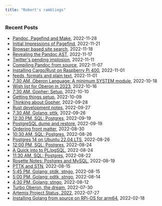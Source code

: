 ```yaml
---
title: "Robert's ramblings"
---
```


### Recent Posts

- [Pandoc, Pagefind and Make](/blog/2022/11/28/pandoc-pagefind-and-make.md), 2022-11-28
- [Initial Impressions of Pagefind](/blog/2022/11/21/initial-impressions-pagefind.md), 2022-11-21
- [Browser based site search](/blog/2022/11/18/browser-side-site-search.md), 2022-11-18
- [Revealing the Pandoc AST](/blog/2022/11/17/revealing-pandoc-ast.md), 2022-11-17
- [Twitter's pending implosion](/blog/2022/11/11/Twitter-implosion.md), 2022-11-11
- [Compiling Pandoc from source](/blog/2022/11/07/compiling-pandoc-from-source.md), 2022-11-07
- [Installing Cargo/Rust on Raspberry Pi 400](/blog/2022/11/01/installing-cargo-rust-r400.md), 2022-11-01
- [feeds, formats and plain text](/blog/2022/11/01/Feeds-formats-and-plain-text.md), 2022-11-01
- [7:30 AM, Oberon Language: A minimum SYSTEM module](/blog/2022/10/18/Wishlist-Oberon-in-2023-2022-10-18_070730.md), 2022-10-18
- [Wish list for Oberon in 2023](/blog/2022/10/16/Wishlist-Oberon-in-2023.md), 2022-10-16
- [7:30 AM, Gopher: Setup](/blog/2022/10/10/getting-things-setup-2022-10-10_070730.md), 2022-10-10
- [Getting things setup](/blog/2022/10/09/getting-things-setup.md), 2022-10-09
- [Thinking about Gopher](/blog/2022/09/28/thinking-about-gopher.md), 2022-09-28
- [Rust development notes](/blog/2022/09/27/rust-development-notes.md), 2022-09-27
- [7:30 AM, Golang: pttk](/blog/2022/09/26/golang-development-2022-09-26_070730.md), 2022-09-26
- [12:30 PM, SQL: Postgres](/blog/2022/09/19/rosette-notes-2022-09-19_121230.md), 2022-09-19
- [PostgreSQL dump and restore](/blog/2022/09/19/PostgreSQL-Dump-and-Restore.md), 2022-09-19
- [Ordering front matter](/blog/2022/08/30/Ordering-Frontmatter.md), 2022-08-30
- [10:30 AM, SQL: Postgres](/blog/2022/08/26/rosette-notes-2022-08-26_101030.md), 2022-08-26
- [Postgres 14 on Ubuntu 22.04 LTS](/blog/2022/08/26/postgres-14-on-ubuntu-22.04-LTS.md), 2022-08-26
- [12:00 PM, SQL: Postgres](/blog/2022/08/24/rosette-notes-2022-08-24_121200.md), 2022-08-24
- [A Quick into to PL/pgSQL](/blog/2022/08/24/plpgsql-quick-intro.md), 2022-08-24
- [11:30 AM, SQL: Postgres](/blog/2022/08/22/rosette-notes-2022-08-22_111130.md), 2022-08-22
- [Rosette Notes: Postgres and MySQL](/blog/2022/08/19/rosette-notes.md), 2022-08-19
- [PTTK and STN](/blog/2022/08/15/golang-development.md), 2022-08-15
- [5:45 PM, Golang: ptdk,  stngo](/blog/2022/08/15/golang-development-2022-08-15_170545.md), 2022-08-15
- [5:00 PM, Golang: pdtk,  stngo](/blog/2022/08/14/golang-development-2022-08-14_170500.md), 2022-08-14
- [4:30 PM, Golang: stngo](/blog/2022/08/12/golang-development-2022-08-12_160430.md), 2022-08-12
- [Turbo Oberon, the dream](/blog/2022/07/30/Turbo-Oberon.md), 2022-07-30
- [Artemis Project Status, 2022](/blog/2022/07/27/Artemis-Status-Summer-2022.md), 2022-07-27
- [Installing Golang from source on RPi-OS for arm64](/blog/2022/02/18/Installing-Go-from-Source-RPiOS-arm64.md), 2022-02-18

